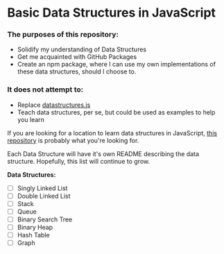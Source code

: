 # Basic Data Structures in JavaScript

### The purposes of this repository:
- Solidify my understanding of Data Structures
- Get me acquainted with GitHub Packages
- Create an npm package, where I can use my own implementations of these data structures, should I choose to.

### It does not attempt to:
- Replace [datastructures.js][datastructures-js]
- Teach data structures, per se, but could be used as examples to help you learn

If you are looking for a location to learn data structures in JavaScript, [this repository][js-algo] is probably what you're looking for.


Each Data Structure will have it's own README describing the data structure. Hopefully, this list will continue to grow.

**Data Structures:**
- [ ] Singly Linked List
- [ ] Double Linked List
- [ ] Stack
- [ ] Queue
- [ ] Binary Search Tree
- [ ] Binary Heap
- [ ] Hash Table
- [ ] Graph

<!-- Notes -->

[datastructures-js]:https://datastructures-js.github.io/
[js-algo]:https://github.com/trekhleb/javascript-algorithms

